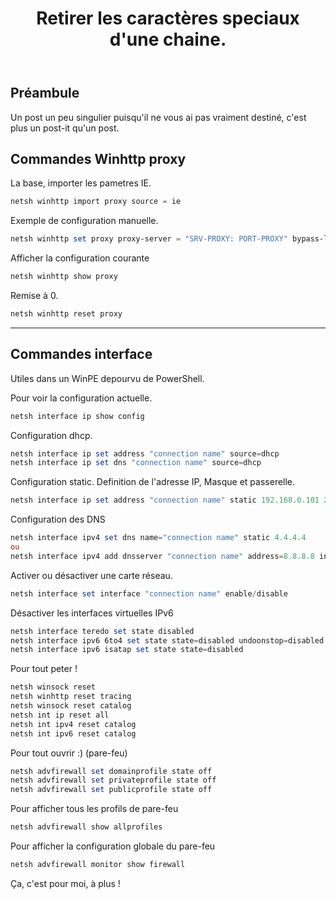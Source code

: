 ﻿---
title: "Retirer les caractères speciaux d'une chaine."
excerpt: "Trois approche pour nettoyer une chaine de caratères."
category: PowerShell
classes: wide
comments: true
tags: 
  - PowerShell
  - Tips
  - RegEx
header:
  teaser: /assets/images/2023-01-06_21h57_35.webp
  image_description: "Apercu du code."
---

## Préambule

Un post un peu singulier puisqu'il ne vous ai pas vraiment destiné, c'est plus un post-it qu'un post.

## Commandes Winhttp proxy

La base, importer les pametres IE.

```powershell
netsh winhttp import proxy source = ie
```


Exemple de configuration manuelle.

```powershell
netsh winhttp set proxy proxy-server = "SRV-PROXY: PORT-PROXY" bypass-list = "192.168.1.*; *.home"
```


Afficher la configuration courante

```powershell
netsh winhttp show proxy
```


Remise à 0.

```powershell
netsh winhttp reset proxy
```


---

## Commandes interface

Utiles dans un WinPE depourvu de PowerShell.

Pour voir la configuration actuelle.

```powershell
netsh interface ip show config
```


Configuration dhcp.

```powershell
netsh interface ip set address "connection name" source=dhcp
netsh interface ip set dns "connection name" source=dhcp
```


Configuration static. Definition de l'adresse IP, Masque et passerelle.

```powershell
netsh interface ip set address "connection name" static 192.168.0.101 255.255.255.0 192.168.0.1
```



Configuration des DNS

```powershell
netsh interface ipv4 set dns name="connection name" static 4.4.4.4
ou
netsh interface ipv4 add dnsserver "connection name" address=8.8.8.8 index=2
```


Activer ou désactiver une carte réseau.

```powershell
netsh interface set interface "connection name" enable/disable
```


Désactiver les interfaces virtuelles IPv6

```powershell
netsh interface teredo set state disabled
netsh interface ipv6 6to4 set state state=disabled undoonstop=disabled
netsh interface ipv6 isatap set state state=disabled
```


Pour tout peter !

```powershell
netsh winsock reset
netsh winhttp reset tracing
netsh winsock reset catalog
netsh int ip reset all
netsh int ipv4 reset catalog
netsh int ipv6 reset catalog
```


Pour tout ouvrir :) (pare-feu)

```powershell
netsh advfirewall set domainprofile state off
netsh advfirewall set privateprofile state off
netsh advfirewall set publicprofile state off
```


Pour afficher tous les profils de pare-feu

```powershell
netsh advfirewall show allprofiles
```


Pour afficher la configuration globale du pare-feu

```powershell
netsh advfirewall monitor show firewall
```

Ça, c'est pour moi, à plus !